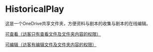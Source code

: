 # HistoricalPlay
这是一个OneDrive共享文件夹，方便资料与剧本的收集与剧本的在线编辑。

[可查看（访客只有查看文件及文件夹内容的权限）](https://jerryliuos-my.sharepoint.com/:f:/g/personal/jerry_jerryliuos_onmicrosoft_com/Eswx5zsPZYJDk7722jzZl2wBioiD51uqPNziudHvJ6uN7w)

[可编辑（访客有编辑文件及文件夹内容的权限）](https://jerryliuos-my.sharepoint.com/:f:/g/personal/jerry_jerryliuos_onmicrosoft_com/Eswx5zsPZYJDk7722jzZl2wBl3fQxsh7A8X2Ck0gB-YYbg)
